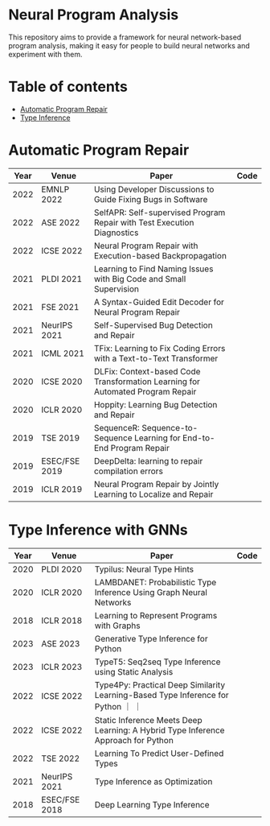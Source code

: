 # Neural Program Analysis

This repository aims to provide a framework for neural network-based program analysis, making it easy for people to build neural networks and experiment with them.

# Table of contents
- [Automatic Program Repair](#automatic-program-repair)
- [Type Inference](#type-inference)

# Automatic Program Repair
| Year | Venue        | Paper                                                        | Code                                                         |
| ---- | ------------ | ------------------------------------------------------------ | ------------------------------------------------------------ |
| 2022 | EMNLP 2022   | Using Developer Discussions to Guide Fixing Bugs in Software |                                                              |
| 2022 | ASE 2022     | SelfAPR: Self-supervised Program Repair with Test Execution Diagnostics |                                                   |
| 2022 | ICSE 2022    | Neural Program Repair with Execution-based Backpropagation   |                                                              |
| 2021 | PLDI 2021    | Learning to Find Naming Issues with Big Code and Small Supervision |                                                        |
| 2021 | FSE 2021     | A Syntax-Guided Edit Decoder for Neural Program Repair       |                                                              |
| 2021 | NeurIPS 2021 | Self-Supervised Bug Detection and Repair                     |                                                              |
| 2021 | ICML 2021    | TFix: Learning to Fix Coding Errors with a Text-to-Text Transformer |                                                       |
| 2020 | ICSE 2020    | DLFix: Context-based Code Transformation Learning for Automated Program Repair |                                            |
| 2020 | ICLR 2020    | Hoppity: Learning Bug Detection and Repair                   |                                                              |
| 2019 | TSE 2019     | SequenceR: Sequence-to-Sequence Learning for End-to-End Program Repair |                                                    |
| 2019 | ESEC/FSE 2019 | DeepDelta: learning to repair compilation errors            |                                                              |
| 2019 | ICLR 2019    | Neural Program Repair by Jointly Learning to Localize and Repair |                                                          |


# Type Inference with GNNs
| Year | Venue        | Paper                                                        | Code                                                         |
| ---- | ------------ | ------------------------------------------------------------ | ------------------------------------------------------------ |
| 2020 | PLDI 2020    | Typilus: Neural Type Hints                                   |                                                              |
| 2020 | ICLR 2020    | LAMBDANET: Probabilistic Type Inference Using Graph Neural Networks |                                                       |
| 2018 | ICLR 2018    | Learning to Represent Programs with Graphs                   |                                                              |
| 2023 | ASE  2023    | Generative Type Inference for Python                         |                                                              |
| 2023 | ICLR 2023    | TypeT5: Seq2seq Type Inference using Static Analysis         |                                                              |
| 2022 | ICSE 2022    | Type4Py: Practical Deep Similarity Learning-Based Type Inference for Python ｜                                              ｜
| 2022 | ICSE 2022    | Static Inference Meets Deep Learning: A Hybrid Type Inference Approach for Python |                                         |
| 2022 | TSE  2022    | Learning To Predict User-Defined Types                       |                                                              |
| 2021 | NeurIPS 2021 | Type Inference as Optimization                               |                                                              |
| 2018 | ESEC/FSE 2018| Deep Learning Type Inference                                 |                                                              |
